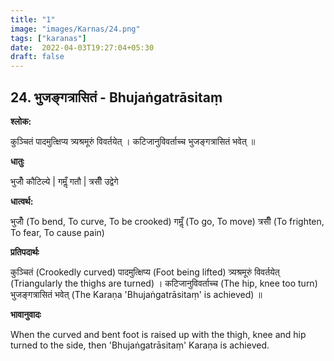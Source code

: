 ```yaml
---
title: "1"
image: "images/Karnas/24.png"
tags: ["karanas"]
date:  2022-04-03T19:27:04+05:30
draft: false
---
```


## 24. भुजङ्गत्रासितं - Bhujaṅgatrāsitaṃ

**श्लोक:**


कुञ्चितं पादमुत्क्षिप्य त्र्यश्रमूरुं विवर्तयेत् । कटिजानुविवर्ताच्च भुजङ्गत्रासितं भवेत् ॥


**धातुः**



भुजोँ कौटिल्ये |
गमॢँ गतौ |
त्रसीँ उद्वेगे

**धात्वर्थ:**


भुजोँ (To bend, To curve, To be crooked)
गमॢँ (To go, To move)
त्रसीँ (To frighten, To fear, To cause pain)


**प्रतिपदार्थः**


कुञ्चितं (Crookedly curved) पादमुत्क्षिप्य (Foot being lifted) त्र्यश्रमूरुं विवर्तयेत् (Triangularly the thighs are turned) । कटिजानुविवर्ताच्च (The hip, knee too turn) भुजङ्गत्रासितं भवेत् (The Karaṇa 'Bhujaṅgatrāsitaṃ' is achieved) ॥


**भावानुवादः**


When the curved and bent foot is raised up with the thigh, knee and hip turned to the side, then 'Bhujaṅgatrāsitaṃ' Karaṇa is achieved.
